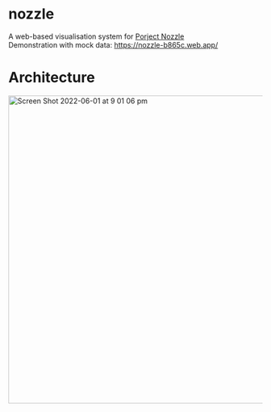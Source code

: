 # nozzle
A web-based visualisation system for  <a href="https://research.csiro.au/isp/research/past-projects/project-nozzle-software-defined-enterprise-network-security/"> Porject Nozzle<a/>
<br/>
Demonstration with mock data: https://nozzle-b865c.web.app/  
 
# Architecture
<img width="611" alt="Screen Shot 2022-06-01 at 9 01 06 pm" src="https://user-images.githubusercontent.com/43846910/171389711-03885c0d-8303-450e-9e85-70355c5bb6d0.png">
